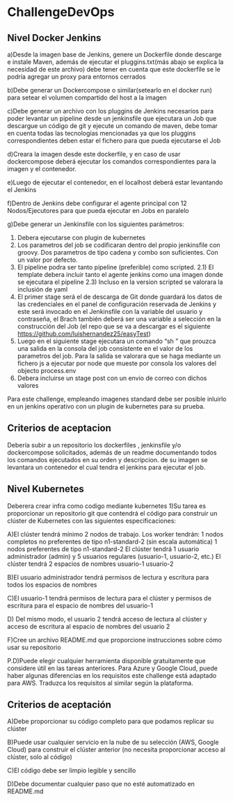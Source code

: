 # ChallengeDevOps



<h2>Nivel Docker Jenkins</h2>

a)Desde la imagen base de Jenkins, genere un Dockerfile donde descarge e instale Maven, además de ejecutar el pluggins.txt(más abajo se explica la necesidad de este archivo) debe tener en cuenta que este dockerfile se le podría agregar un proxy para entornos cerrados

b)Debe generar un Dockercompose o similar(setearlo en el docker run) para setear el volumen compartido del host a la imagen

c)Debe generar un archivo con los pluggins de Jenkins necesarios para poder levantar un pipeline desde un jenkinsfile que ejecutara un Job que descargue un código de git y ejecute un comando de maven, debe tomar en cuenta todas las tecnologías mencionadas ya que los pluggins correspondientes deben estar el fichero para que pueda ejecutarse el Job

d)Creara la imagen desde este dockerfile, y en caso de usar dockercompose deberá ejecutar los comandos correspondientes para la imagen y el contenedor.

e)Luego de ejecutar el contenedor, en el localhost deberá estar levantando el Jenkins 

f)Dentro de Jenkins debe configurar el agente principal con 12 Nodos/Ejecutores para que pueda ejecutar en Jobs en paralelo

g)Debe generar un Jenkinsfile con los siguientes parámetros:
1)	Debera ejecutarse con plugin de kubernetes
2)	Los parametros del job se codificaran dentro del propio jenkinsfile con groovy. Dos parametros de tipo cadena y combo son suficientes. Con un valor por defecto.
3)	El  pipeline podra ser tanto pipeline (preferible) como scripted.
  2.1) El template debera incluir tanto el agente jenkins como una imagen donde se ejecutara el pipeline
  2.3) Incluso en la version scripted se valorara la inclusión de yaml
4) El primer stage será el de descarga de Git donde guardará los datos de las credenciales en el panel de configuración reservada de Jenkins y este será invocado en el Jenkinsfile con la variable del usuario y contraseña, el Brach también deberá ser una variable a selección en la construcción del Job (el repo que se va a descargar es el siguiente https://github.com/luishernandez25/easyTest)
6)	Luego en el siguiente stage ejecutara un comando “sh ” que prouzca una salida en la consola del job	consistente en el valor de los parametros del job. Para la salida se valorara que se haga mediante un fichero js a ejecutar por node que mueste por consola los valores del objecto process.env
8)	Debera incluirse un stage post con un envio de correo con dichos valores

Para este challenge, empleando imagenes standard debe ser posible inluirlo en un jenkins operativo con un plugin de kubernetes para su prueba.

<h2>Criterios de aceptacion</h2>

Debería subir a un repositorio los dockerfiles , jenkinsfile y/o dockercompose solicitados, además de un readme documentando todos los comandos ejecutados en su orden y descripcion. de su imagen se levantara un contenedor el cual tendra el jenkins para ejecutar el job.


<h2>Nivel Kubernetes </h2>

Deberera crear infra como codigo mediante kubernetes 
1)Su tarea es proporcionar un repositorio git que contendrá el código para construir un clúster de Kubernetes con las siguientes especificaciones:

A)El clúster tendrá mínimo 2 nodos de trabajo.
Los worker tendrán:
1 nodos completos no preferentes de tipo n1-standard-2 (sin escala automática)
1 nodos preferentes de tipo n1-standard-2 
El clúster tendrá 1 usuario administrador (admin) y 5 usuarios regulares (usuario-1, usuario-2, etc.)
El clúster tendrá 2 espacios de nombres
usuario-1
usuario-2

B)El usuario administrador tendrá permisos de lectura y escritura para todos los espacios de nombres

C)El usuario-1 tendrá permisos de lectura para el clúster y permisos de escritura para el espacio de nombres del usuario-1

D) Del mismo modo, el usuario 2 tendrá acceso de lectura al clúster y acceso de escritura al espacio de nombres del usuario 2

F)Cree un archivo README.md que proporcione instrucciones sobre cómo usar su repositorio

P.D)Puede elegir cualquier herramienta disponible gratuitamente que considere útil en las tareas anteriores. Para Azure y Google Cloud, puede haber algunas diferencias en los requisitos este challenge está adaptado para AWS. Traduzca los requisitos al similar según la plataforma.

<h2> Criterios de aceptación </h2>

A)Debe proporcionar su código completo para que podamos replicar su clúster

B)Puede usar cualquier servicio en la nube de su selección (AWS, Google Cloud) para construir el clúster anterior (no necesita proporcionar acceso al clúster, solo al código)

C)El código debe ser limpio legible y sencillo

D)Debe documentar cualquier paso que no esté automatizado en README.md
